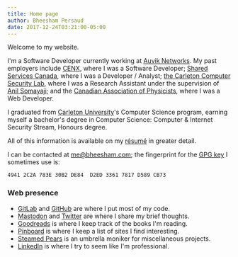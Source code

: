 ```yaml
---
title: Home page
author: Bheesham Persaud
date: 2017-12-24T03:21:00-05:00
---
```


Welcome to my website.

I'm a Software Developer currently working at [Auvik Networks][AUVIK]. My past
employers include [CENX], where I was a Software Developer; [Shared Services
Canada][SSC], where I was a Developer / Analyst; [the Carleton Computer
Security Lab][CCSL], where I was a Research Assistant under the supervision of
[Anil Somayaji][SOMA]; and the [Canadian Association of Physicists][CAP], where
I was a Web Developer.

I graduated from [Carleton University][CU]'s Computer Science program, earning
myself a bachelor's degree in Computer Science: Computer &amp; Internet
Security Stream, Honours degree.

All of this information is available on my [résumé][RESUME] in greater detail.

I can be contacted at [me@bheesham.com][EMAIL]; the fingerprint for
the [GPG key][PGP] I sometimes use is:

```
4941 2C2A 783E 30B2 DE84  D2ED 3361 7817 D589 CB73
```

### Web presence

  * [GitLab][GL] and [GitHub][GH] are where I put most of my code.
  * [Mastodon][MAST] and [Twitter][TW] are where I share my brief thoughts.
  * [Goodreads][GR] is where I keep track of the books I'm reading.
  * [Pinboard][PB] is where I keep a list of sites I find interesting.
  * [Steamed Pears][SP] is an umbrella moniker for miscellaneous projects.
  * [LinkedIn][LI] is where I try to seem like I'm professional.

[GL]: https://gitlab.com/bheesham "GitLab: my public code."
[MAST]: https://mastodon.social/@bheesham "Mastodon: my thoughts summarized in 500 characters or less."
[AUVIK]: https://auvik.com "RMM for MSPs."
[CENX]: http://cenx.com/ "LSO for Big Companies."
[CU]: http://carleton.ca/ "Carleton University: homepage."
[SSC]: http://www.ssc-spc.gc.ca/ "Shared Services Canada."
[CCSL]: http://www.ccsl.carleton.ca/ "The Carleton Computer Science Society."
[SOMA]: http://people.scs.carleton.ca/~soma/ "Anil Somayaji's Home Page."
[CAP]: http://www.cap.ca/ "The Canadian Association of Physicists"
[RESUME]: /bheesham-persaud.pdf
[TW]: https://twitter.com/bheeshman "Twitter: old thoughts summarized in 140 characters or less."
[GH]: https://github.com/bheesham "GitHub: more of my public code."
[LI]: https://ca.linkedin.com/in/bheeshampersaud "LinkedIn: my professional profile."
[GR]: https://www.goodreads.com/user/show/66670631-bheesham-persaud "Goodreads: my reading list."
[PB]: https://pinboard.in/u:bheesham "Pinboard: my public bookmarks."
[SP]: http://steamedpears.com/ "Steamed Pears."
[PGP]: /0xD589CB73.asc "My PGP public key."
[EMAIL]: mailto:me@bheesham.com "My email address."

